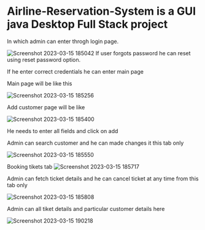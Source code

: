 # Airline-Reservation-System is a GUI java Desktop Full Stack project
In which admin can enter throgh login page.

![Screenshot 2023-03-15 185042](https://user-images.githubusercontent.com/118426342/225321064-097783a2-aca3-46cd-8af2-05b64b572a0a.png)
If user forgots password he can reset using reset password option.

If he enter correct credentials he can enter main page

Main page will be like this

![Screenshot 2023-03-15 185256](https://user-images.githubusercontent.com/118426342/225323469-8f01a078-6d2d-4483-a911-558f447e821e.png)


Add customer page will be like

![Screenshot 2023-03-15 185400](https://user-images.githubusercontent.com/118426342/225321775-5729e4f7-e98b-41e2-bd9b-0df2c7f6da6e.png)

He needs to enter all fields and click on add

Admin can search customer and he can made changes it this tab only

![Screenshot 2023-03-15 185550](https://user-images.githubusercontent.com/118426342/225322224-3ce8016f-0d84-4529-8791-81b3eb02d3bb.png)

Booking tikets tab 
![Screenshot 2023-03-15 185717](https://user-images.githubusercontent.com/118426342/225322572-c9b44d84-f7ed-4c1e-9d6b-ce484d7bb154.png)


Admin can fetch ticket details and he can cancel ticket at any time from this tab only

![Screenshot 2023-03-15 185808](https://user-images.githubusercontent.com/118426342/225322811-b21be617-eebc-470f-b3ff-698f607db4a5.png)

Admin can all tiket details and particular customer details here


![Screenshot 2023-03-15 190218](https://user-images.githubusercontent.com/118426342/225323932-90b8fe1a-8217-418f-957d-a7ece38991c7.png)

